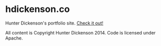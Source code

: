 hdickenson.co
============

Hunter Dickenson's portfolio site. [Check it out!](hdickenson.co)

All content is Copyright Hunter Dickenson 2014. Code is licensed under Apache.
